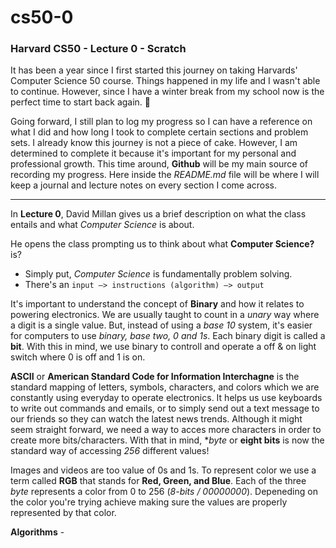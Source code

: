 # cs50-0
### Harvard CS50 - Lecture 0 - Scratch

It has been a year since I first started this journey on taking Harvards' Computer Science 50 course. Things happened in my life and I wasn't able to continue. However, since I have a winter break from my school now is the perfect time to start back again. :rocket:

Going forward, I still plan to log my progress so I can have a reference on what I did and how long I took to complete certain sections and problem sets. I already know this journey is not a piece of cake. However, I am determined to complete it because it's important for my personal and professional growth. This time around, **Github** will be my main source of recording my progress. Here inside the *README.md* file will be where I will keep a journal and lecture notes on every section I come across. 

--- 

In **Lecture 0**, David Millan gives us a brief description on what the class entails and what *Computer Science* is about. 

He opens the class prompting us to think about what **Computer Science?** is? 
  - Simply put, *Computer Science* is fundamentally problem solving.
  - There's an `input —> instructions (algorithm) —> output`

It's important to understand the concept of **Binary** and how it relates to powering electronics. We are usually taught to count in a *unary* way where a digit is a single value. But, instead of using a *base 10* system, it's easier for computers to use *binary, base two, 0 and 1s*. Each binary digit is called a **bit**. With this in mind, we use binary to controll and operate a off & on light switch where 0 is off and 1 is on.

**ASCII** or **American Standard Code for Information Interchagne** is the standard mapping of letters, symbols, characters, and colors which we are constantly using everyday to operate electronics. It helps us use keyboards to write out commands and emails, or to simply send out a text message to our friends so they can watch the latest news trends. Although it might seem straight forward, we need a way to acces more characters in order to create more bits/characters. With that in mind, **byte* or **eight bits** is now the standard way of accessing *256* different values!

Images and videos are too value of 0s and 1s. To represent color we use a term called **RGB** that stands for **Red, Green, and Blue**. Each of the three *byte* represents a color from 0 to 256 (*8-bits / 00000000*). Depeneding on the color you're trying achieve making sure the values are properly represented by that color.

**Algorithms** - 

